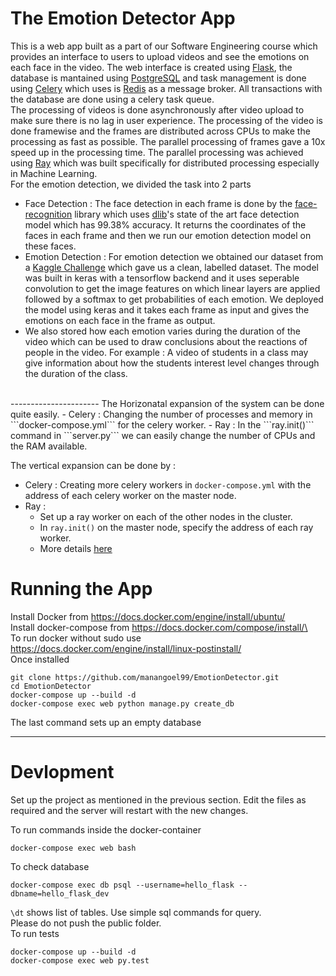 # The Emotion Detector App

This is a web app built as a part of our Software Engineering course which provides an interface to users to upload videos and see the emotions on each face in the video. The web interface is created using [Flask](https://flask.palletsprojects.com/en/1.1.x/), the database is mantained using [PostgreSQL](https://www.postgresql.org/) and task management is done using [Celery](http://www.celeryproject.org/) which uses is [Redis](https://redis.io/) as a message broker. All transactions with the database are done using a celery task queue.
<br>
The processing of videos is done asynchronously after video upload to make sure there is no lag in user experience. The processing of the video is done framewise and the frames are distributed across CPUs to make the processing as fast as possible. The parallel processing of frames gave a 10x speed up in the processing time. The parallel processing was achieved using [Ray](https://ray.io/) which was built specifically for distributed processing especially in Machine Learning.
<br>
For the emotion detection, we divided the task into 2 parts
- Face Detection : The face detection in each frame is done by the [face-recognition](https://github.com/ageitgey/face_recognition) library which uses [dlib](http://dlib.net/)'s state of the art face detection model which has 99.38% accuracy. It returns the coordinates of the faces in each frame and then we run our emotion detection model on these faces.
- Emotion Detection : For emotion detection we obtained our dataset from a [Kaggle Challenge](https://www.kaggle.com/c/emotion-detection-from-facial-expressions) which gave us a clean, labelled dataset. The model was built in keras with a tensorflow backend and it uses seperable convolution to get the image features on which linear layers are applied followed by a softmax to get probabilities of each emotion. We deployed the model using keras and it takes each frame as input and gives the emotions on each face in the frame as output.
- We also stored how each emotion varies during the duration of the video which can be used to draw conclusions about the reactions of people in the video. For example : A video of students in a class may give information about how the students interest level changes through the duration of the class.
<br>
----------------------
The Horizonatal expansion of the system can be done quite easily.
- Celery : Changing the number of processes and memory in ```docker-compose.yml``` for the celery worker.
- Ray : In the ```ray.init()``` command in ```server.py``` we can easily change the number of CPUs and the RAM available.

The vertical expansion can be done by :
- Celery : Creating more celery workers in ```docker-compose.yml``` with the address of each celery worker on the master node.
- Ray : 
    - Set up a ray worker on each of the other nodes in the cluster.
    - In ```ray.init()``` on the master node, specify the address of each ray worker.
    - More details [here](https://ray.readthedocs.io/en/latest/using-ray-on-a-cluster.html)
# Running the App

Install Docker from https://docs.docker.com/engine/install/ubuntu/
<br>
Install docker-compose from https://docs.docker.com/compose/install/\
<br>
To run docker without sudo use https://docs.docker.com/engine/install/linux-postinstall/
<br>
Once installed 
```
git clone https://github.com/manangoel99/EmotionDetector.git
cd EmotionDetector
docker-compose up --build -d
docker-compose exec web python manage.py create_db
```
The last command sets up an empty database

-------------------------------

# Devlopment

Set up the project as mentioned in the previous section. Edit the files as required and the server will restart with the new changes.
<br>

To run commands inside the docker-container
```
docker-compose exec web bash
```
To check database
```
docker-compose exec db psql --username=hello_flask --dbname=hello_flask_dev
```
```\dt``` shows list of tables. Use simple sql commands for query.
<br>
Please do not push the public folder.
<br>
To run tests
```
docker-compose up --build -d
docker-compose exec web py.test
```